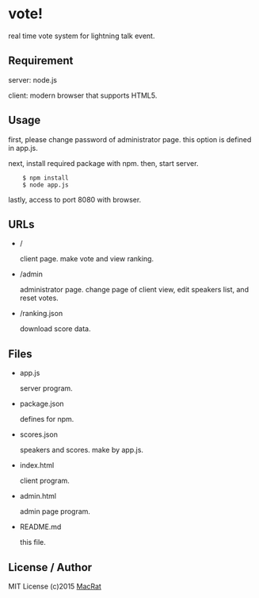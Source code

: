 vote!
=====

real time vote system for lightning talk event.

## Requirement
server: node.js

client: modern browser that supports HTML5.

## Usage
first, please change password of administrator page.
this option is defined in app.js.

next, install required package with npm. then, start server.
```
	$ npm install
	$ node app.js
```
lastly, access to port 8080 with browser.

## URLs
- /

	client page.
	make vote and view ranking.

- /admin

	administrator page.
	change page of client view, edit speakers list, and reset votes.

- /ranking.json

	download score data.

## Files
- app.js

	server program.

- package.json

	defines for npm.

- scores.json

	speakers and scores. make by app.js.

- index.html

	client program.

- admin.html

	admin page program.

- README.md

	this file.


## License / Author
MIT License (c)2015 [MacRat](http://blanktar.jp/)
